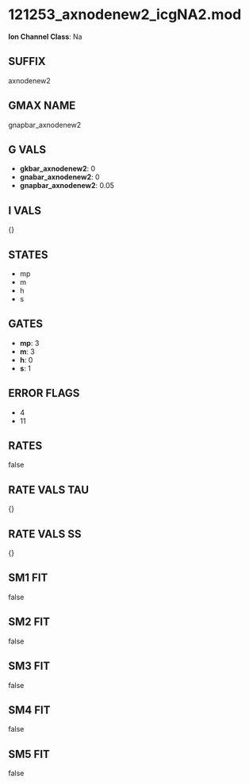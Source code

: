 # 121253_axnodenew2_icgNA2.mod

**Ion Channel Class**: Na

## SUFFIX

axnodenew2

## GMAX NAME

gnapbar_axnodenew2

## G VALS

- **gkbar_axnodenew2**: 0
- **gnabar_axnodenew2**: 0
- **gnapbar_axnodenew2**: 0.05

## I VALS

{}

## STATES

- mp
- m
- h
- s

## GATES

- **mp**: 3
- **m**: 3
- **h**: 0
- **s**: 1

## ERROR FLAGS

- 4
- 11

## RATES

false

## RATE VALS TAU

{}

## RATE VALS SS

{}

## SM1 FIT

false

## SM2 FIT

false

## SM3 FIT

false

## SM4 FIT

false

## SM5 FIT

false
